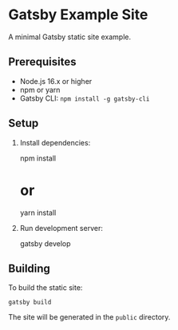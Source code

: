 # Gatsby Example Site

A minimal Gatsby static site example.

## Prerequisites

- Node.js 16.x or higher
- npm or yarn
- Gatsby CLI: `npm install -g gatsby-cli`

## Setup

1. Install dependencies:

    npm install
    # or
    yarn install

2. Run development server:

    gatsby develop

## Building

To build the static site:

    gatsby build

The site will be generated in the `public` directory.
